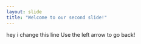```yaml
---
layout: slide
title: "Welcome to our second slide!"
---
```

hey i change this line 
Use the left arrow to go back!
